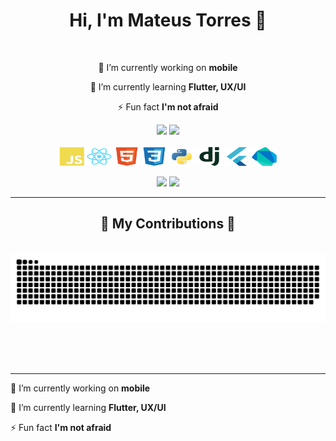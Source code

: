   <h1 align="center"> Hi, I'm Mateus Torres 👋 </h1> <br/>

<div align="center">

 🔭 I’m currently working on **mobile**

 
 🌱 I’m currently learning **Flutter, UX/UI**

⚡ Fun fact **I'm not afraid**
</div>

<div align="center">
  <a hreff="htpps://github.com/mttorres68">
  <img height="180em" src="https://github-readme-stats.vercel.app/api?username=mttorres68&cout_private=true&show_icons=true&theme=radical&rank_icon=github&border_radius=10" />
  <img height="180em" src="https://github-readme-stats.vercel.app/api/top-langs/?username=mttorres68&layout=compact&langs_count=6&theme=radical" />
</div>

<div align="center" style="display: inline_blokc"><br/>
  <img align="center" alt="Torres-Js" height="30" width="40" src="https://raw.githubusercontent.com/devicons/devicon/master/icons/javascript/javascript-plain.svg">
  <img align="center" alt="Torres-React" height="30" width="40" src="https://raw.githubusercontent.com/devicons/devicon/master/icons/react/react-original.svg">
  <img align="center" alt="Torres-HTML" height="30" width="40" src="https://raw.githubusercontent.com/devicons/devicon/master/icons/html5/html5-original.svg">
  <img align="center" alt="Torres-CSS" height="30" width="40" src="https://raw.githubusercontent.com/devicons/devicon/master/icons/css3/css3-original.svg">
  <img align="center" alt="Torres-Python" height="30" width="40" src="https://raw.githubusercontent.com/devicons/devicon/master/icons/python/python-original.svg">
  <img align="center" alt="Torres-django" height="30" width="40" src="https://raw.githubusercontent.com/devicons/devicon/master/icons/django/django-plain.svg">
  <img align="center" alt="Torres-Flutter" height="30" width="40" src="https://raw.githubusercontent.com/devicons/devicon/master/icons/flutter/flutter-original.svg">
  <img align="center" alt="Torres-Flutter" height="30" width="40" src="https://raw.githubusercontent.com/devicons/devicon/master/icons/dart/dart-original.svg">
</div>
  <br>
<div align="center"> 
  <a href = "mailto:mateusmmt00@gmail.com"><img src="https://img.shields.io/badge/-Gmail-%23333?style=for-the-badge&logo=gmail&logoColor=white" target="_blank"></a>
  <a href="www.linkedin.com/in/mateus-torres-902562144" target="_blank"><img src="https://img.shields.io/badge/-LinkedIn-%230077B5?style=for-the-badge&logo=linkedin&logoColor=white" target="_blank"></a>   
</div>        
<hr/>
<div align="center">
  <h2>🐍 My Contributions 🐍</h2>
  <br>
  <img alt="snake eating my contributions" src="https://raw.githubusercontent.com/mttorres68/mttorres68/output/github-contribution-grid-snake.svg" />
  
  <br/><br/><br/>
</div>

<hr/>

🔭 I’m currently working on **mobile**
 
🌱 I’m currently learning **Flutter, UX/UI**

⚡ Fun fact **I'm not afraid**
